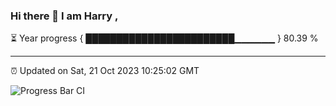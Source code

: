 ### Hi there 👋 I am Harry , 

⏳ Year progress { ████████████████████████▁▁▁▁▁▁ } 80.39 %

---

⏰ Updated on Sat, 21 Oct 2023 10:25:02 GMT

![Progress Bar CI](https://github.com/duykhang68/duykhang68/workflows/Progress%20Bar%20CI/badge.svg)
